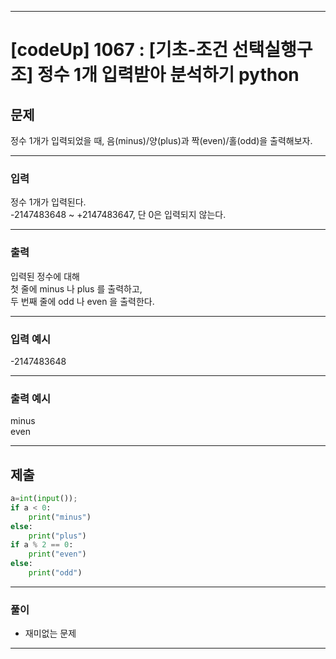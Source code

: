 
---

# [codeUp] 1067 : [기초-조건 선택실행구조] 정수 1개 입력받아 분석하기 python


## 문제
 
정수 1개가 입력되었을 때, 음(minus)/양(plus)과 짝(even)/홀(odd)을 출력해보자.





---
### 입력 

정수 1개가 입력된다.   
-2147483648 ~ +2147483647, 단 0은 입력되지 않는다.



---
### 출력   

입력된 정수에 대해   
첫 줄에 minus 나 plus 를 출력하고,   
두 번째 줄에 odd 나 even 을 출력한다.

---
### 입력 예시

-2147483648

---
### 출력 예시

minus   
even

---
제출
---
```python
a=int(input());
if a < 0:
    print("minus")
else:
    print("plus")
if a % 2 == 0:
    print("even")
else:
    print("odd")
```

---
### 풀이
* 재미없는 문제
---
